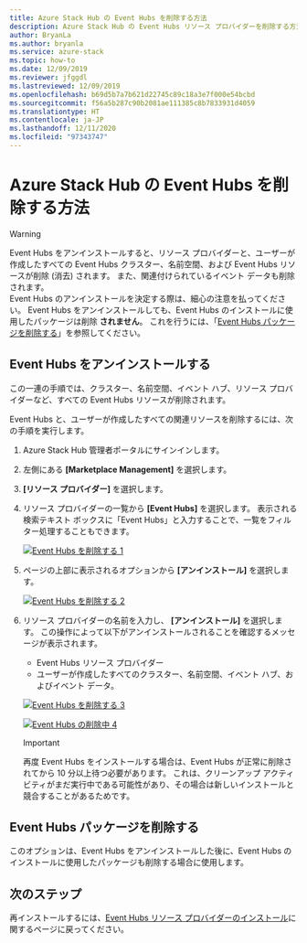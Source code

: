 ```yaml
---
title: Azure Stack Hub の Event Hubs を削除する方法
description: Azure Stack Hub の Event Hubs リソース プロバイダーを削除する方法について説明します。
author: BryanLa
ms.author: bryanla
ms.service: azure-stack
ms.topic: how-to
ms.date: 12/09/2019
ms.reviewer: jfggdl
ms.lastreviewed: 12/09/2019
ms.openlocfilehash: b69d5b7a7b621d22745c89c18a3e7f000e54bcbd
ms.sourcegitcommit: f56a5b287c90b2081ae111385c8b7833931d4059
ms.translationtype: HT
ms.contentlocale: ja-JP
ms.lasthandoff: 12/11/2020
ms.locfileid: "97343747"
---
```

# <a name="how-to-remove-event-hubs-on-azure-stack-hub"></a>Azure Stack Hub の Event Hubs を削除する方法

> [!WARNING]
> Event Hubs をアンインストールすると、リソース プロバイダーと、ユーザーが作成したすべての Event Hubs クラスター、名前空間、および Event Hubs リソースが削除 (消去) されます。 また、関連付けられているイベント データも削除されます。  
> Event Hubs のアンインストールを決定する際は、細心の注意を払ってください。 Event Hubs をアンインストールしても、Event Hubs のインストールに使用したパッケージは削除 **されません**。 これを行うには、「[Event Hubs パッケージを削除する](#delete-event-hubs-packages)」を参照してください。

## <a name="uninstall-event-hubs"></a>Event Hubs をアンインストールする

この一連の手順では、クラスター、名前空間、イベント ハブ、リソース プロバイダーなど、すべての Event Hubs リソースが削除されます。

Event Hubs と、ユーザーが作成したすべての関連リソースを削除するには、次の手順を実行します。

1. Azure Stack Hub 管理者ポータルにサインインします。
2. 左側にある **[Marketplace Management]** を選択します。
3. **[リソース プロバイダー]** を選択します。
4. リソース プロバイダーの一覧から **[Event Hubs]** を選択します。 表示される検索テキスト ボックスに「Event Hubs」と入力することで、一覧をフィルター処理することもできます。

   [![Event Hubs を削除する 1](media/event-hubs-rp-remove/1-uninstall.png)](media/event-hubs-rp-remove/1-uninstall.png#lightbox)

5. ページの上部に表示されるオプションから **[アンインストール]** を選択します。

   [![Event Hubs を削除する 2](media/event-hubs-rp-remove/2-uninstall.png)](media/event-hubs-rp-remove/2-uninstall.png#lightbox)

6. リソース プロバイダーの名前を入力し、 **[アンインストール]** を選択します。 この操作によって以下がアンインストールされることを確認するメッセージが表示されます。
   - Event Hubs リソース プロバイダー
   - ユーザーが作成したすべてのクラスター、名前空間、イベント ハブ、およびイベント データ。

   [![Event Hubs を削除する 3](media/event-hubs-rp-remove/3-uninstall.png)](media/event-hubs-rp-remove/3-uninstall.png#lightbox)

   [![Event Hubs の削除中 4](media/event-hubs-rp-remove/4-uninstall.png)](media/event-hubs-rp-remove/4-uninstall.png#lightbox)

   > [!IMPORTANT]
   > 再度 Event Hubs をインストールする場合は、Event Hubs が正常に削除されてから 10 分以上待つ必要があります。 これは、クリーンアップ アクティビティがまだ実行中である可能性があり、その場合は新しいインストールと競合することがあるためです。

## <a name="delete-event-hubs-packages"></a>Event Hubs パッケージを削除する

このオプションは、Event Hubs をアンインストールした後に、Event Hubs のインストールに使用したパッケージも削除する場合に使用します。 

## <a name="next-steps"></a>次のステップ

再インストールするには、[Event Hubs リソース プロバイダーのインストール](event-hubs-rp-install.md)に関するページに戻ってください。
